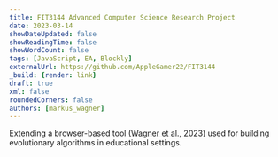 ```yaml
---
title: FIT3144 Advanced Computer Science Research Project
date: 2023-03-14
showDateUpdated: false
showReadingTime: false
showWordCount: false
tags: [JavaScript, EA, Blockly]
externalUrl: https://github.com/AppleGamer22/FIT3144
_build: {render: link}
draft: true
xml: false
roundedCorners: false
authors: [markus_wagner]
---
```

Extending a browser-based tool [(Wagner et al., 2023)](https://arxiv.org/abs/2302.06277) used for building evolutionary algorithms in educational settings.
